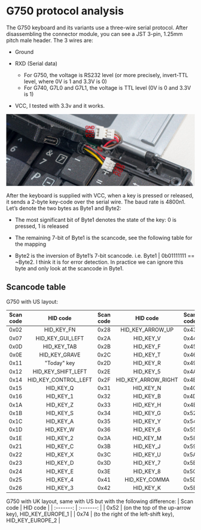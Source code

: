 # G750 protocol analysis

The G750 keyboard and its variants use a three-wire serial protocol. After disassembling the connector module, you can see a JST 3-pin, 1.25mm pitch male header. The 3 wires are:

- Ground

- RXD (Serial data)
  - For G750, the voltage is RS232 level (or more precisely, invert-TTL level, where 0V is 1 and 3.3V is 0)
  - For G740, G7L0 and G7L1, the voltage is TTL level (0V is 0 and 3.3V is 1)

- VCC, I tested with 3.3v and it works.

![Schematic](/images/schematic.jpg "Schematic")


After the keyboard is supplied with VCC, when a key is pressed or released, it sends a 2-byte key-code over the serial wire. The baud rate is 4800n1. Let’s denote the two bytes as Byte1 and Byte2:

 - The most significant bit of Byte1 denotes the state of the key: 0 is pressed, 1 is released

 - The remaining 7-bit of Byte1 is the scancode, see the following table for the mapping

 - Byte2 is the inversion of Byte1’s 7-bit scancode. i.e. Byte1 | 0b01111111 == ~Byte2. I think it is for error detection. In practice we can ignore this byte and only look at the scancode in Byte1.

Scancode table
----------

G750 with US layout:

| Scan code | HID code | Scan code | HID code | Scan code | HID code | Scan code | HID code |
| :-------: | :-------: | :-------: | :-------: | :-------: | :-------: | :-------: | :-------: |
| 0x02 | HID_KEY_FN | 0x28 | HID_KEY_ARROW_UP | 0x43 | HID_KEY_I | 0x60 | HID_KEY_ARROW_DOWN |
| 0x07 | HID_KEY_GUI_LEFT | 0x2A | HID_KEY_V | 0x44 | HID_KEY_O | 0x66 | HID_KEY_DELETE |
| 0x0D | HID_KEY_TAB | 0x2B | HID_KEY_F | 0x45 | HID_KEY_0 | 0x70 | HID_KEY_ALT_RIGHT |
| 0x0E | HID_KEY_GRAVE | 0x2C | HID_KEY_T | 0x46 | HID_KEY_9 | 0x71 | HID_KEY_BACKSPACE |
| 0x11 | "Today" key | 0x2D | HID_KEY_R | 0x49 | HID_KEY_PERIOD | 0x73 | HID_KEY_CONTROL_RIGHT |
| 0x12 | HID_KEY_SHIFT_LEFT | 0x2E | HID_KEY_5 | 0x4A | HID_KEY_SLASH |  | |
| 0x14 | HID_KEY_CONTROL_LEFT | 0x2F | HID_KEY_ARROW_RIGHT | 0x4B | HID_KEY_L |  | | 
| 0x15 | HID_KEY_Q | 0x31 | HID_KEY_N | 0x4C | HID_KEY_SEMICOLON |  | |
| 0x16 | HID_KEY_1 | 0x32 | HID_KEY_B | 0x4D | HID_KEY_P |  | |
| 0x1A | HID_KEY_Z | 0x33 | HID_KEY_H | 0x4E | HID_KEY_MINUS |  | | 
| 0x1B | HID_KEY_S | 0x34 | HID_KEY_G | 0x52 | HID_KEY_APOSTROPHE |  | | 
| 0x1C | HID_KEY_A | 0x35 | HID_KEY_Y | 0x54 | HID_KEY_BRACKET_LEFT | | | 
| 0x1D | HID_KEY_W | 0x36 | HID_KEY_6 | 0x55 | HID_KEY_EQUAL |  | |
| 0x1E | HID_KEY_2 | 0x3A | HID_KEY_M | 0x58 | HID_KEY_CAPS_LOCK | | | 
| 0x21 | HID_KEY_C | 0x3B | HID_KEY_J | 0x59 | HID_KEY_SHIFT_RIGHT | | | 
| 0x22 | HID_KEY_X | 0x3C | HID_KEY_U | 0x5A | HID_KEY_RETURN |  | |
| 0x23 | HID_KEY_D | 0x3D | HID_KEY_7 | 0x5B | HID_KEY_BRACKET_RIGHT | | | 
| 0x24 | HID_KEY_E | 0x3E | HID_KEY_8 | 0x5C | HID_KEY_SPACE |  | |
| 0x25 | HID_KEY_4 | 0x41 | HID_KEY_COMMA | 0x5D | HID_KEY_BACKSLASH | | | 
| 0x26 | HID_KEY_3 | 0x42 | HID_KEY_K | 0x5E | HID_KEY_ARROW_LEFT | | | 


G750 with UK layout, same with US but with the following difference:
| Scan code | HID code |
| :-------: | :-------: |
| 0x52 | (on the top of the up-arrow key), HID_KEY_EUROPE_1 |
| 0x74 | (to the right of the left-shift key), HID_KEY_EUROPE_2 |
